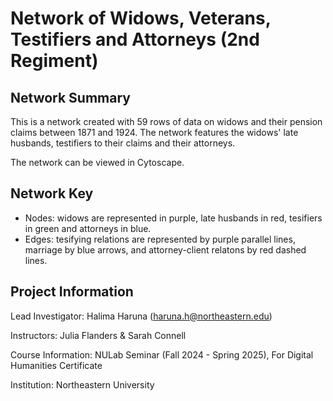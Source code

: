 # Network of Widows, Veterans, Testifiers and Attorneys (2nd Regiment)

## Network Summary
This is a network created with  59 rows of data on widows and their pension claims between 1871 and 1924. The network features the widows' late husbands, testifiers to their claims and their attorneys.

The network can be viewed in Cytoscape.

## Network Key
- Nodes: widows are represented in purple, late husbands in red, tesifiers in green and attorneys in blue.
- Edges: tesifying relations are represented by purple parallel lines, marriage by blue arrows, and attorney-client relatons by red dashed lines.

## Project  Information
Lead Investigator: Halima Haruna (haruna.h@northeastern.edu)

Instructors: Julia Flanders & Sarah Connell

Course Information: NULab Seminar (Fall 2024 - Spring 2025), For Digital Humanities Certificate

Institution: Northeastern University
